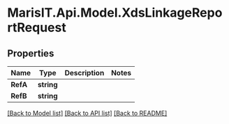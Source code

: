 
# MarisIT.Api.Model.XdsLinkageReportRequest

## Properties

Name | Type | Description | Notes
------------ | ------------- | ------------- | -------------
**RefA** | **string** |  | 
**RefB** | **string** |  | 

[[Back to Model list]](../README.md#documentation-for-models)
[[Back to API list]](../README.md#documentation-for-api-endpoints)
[[Back to README]](../README.md)

